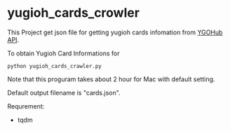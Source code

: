 yugioh_cards_crowler
======================

This Project get json file for getting yugioh cards infomation from
[YGOHub API](https://ygohub.docs.apiary.io/).

To obtain Yugioh Card Informations for

```
python yugioh_cards_crawler.py
```

Note that this proguram takes about 2 hour for Mac with default setting.

Default output filename is "cards.json".

Requrement:

- tqdm
